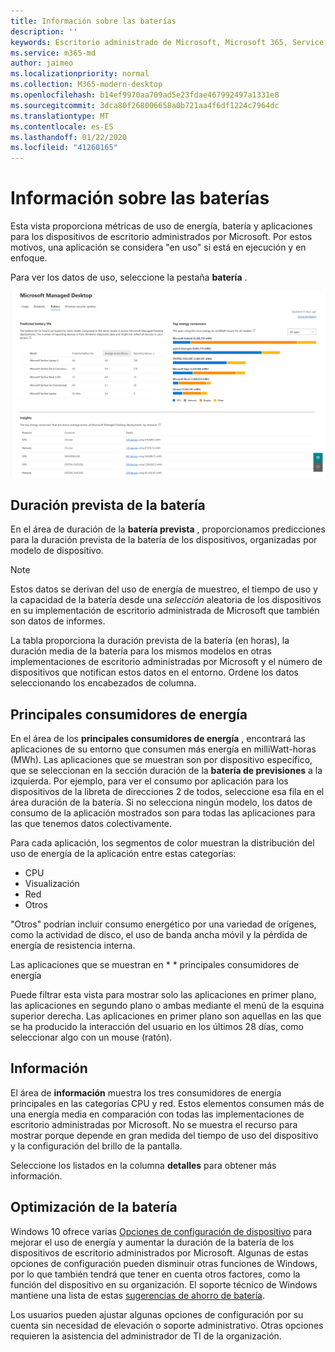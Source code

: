 ```yaml
---
title: Información sobre las baterías
description: ''
keywords: Escritorio administrado de Microsoft, Microsoft 365, Service, Documentation
ms.service: m365-md
author: jaimeo
ms.localizationpriority: normal
ms.collection: M365-modern-desktop
ms.openlocfilehash: b14ef9970aa709ad5e23fdae467992497a1331e8
ms.sourcegitcommit: 3dca80f268006658a0b721aa4f6df1224c7964dc
ms.translationtype: MT
ms.contentlocale: es-ES
ms.lasthandoff: 01/22/2020
ms.locfileid: "41260165"
---
```

# <a name="battery-insights"></a>Información sobre las baterías
Esta vista proporciona métricas de uso de energía, batería y aplicaciones para los dispositivos de escritorio administrados por Microsoft. Por estos motivos, una aplicación se considera "en uso" si está en ejecución y en enfoque.

Para ver los datos de uso, seleccione la pestaña **batería** .

![Panel batería: duración prevista de la batería por modelo de dispositivo en la parte superior izquierda y los principales consumidores de energía (por aplicación) en la parte superior derecha y en la tabla información en la parte inferior. Vínculo de documentación en la esquina superior derecha.](images/insights_battery.png)

## <a name="predicted-battery-life"></a>Duración prevista de la batería

En el área de duración de la **batería prevista** , proporcionamos predicciones para la duración prevista de la batería de los dispositivos, organizadas por modelo de dispositivo.

> [!NOTE]
> Estos datos se derivan del uso de energía de muestreo, el tiempo de uso y la capacidad de la batería desde una <em>selección</em> aleatoria de los dispositivos en su implementación de escritorio administrada de Microsoft que también son datos de informes.

La tabla proporciona la duración prevista de la batería (en horas), la duración media de la batería para los mismos modelos en otras implementaciones de escritorio administradas por Microsoft y el número de dispositivos que notifican estos datos en el entorno. Ordene los datos seleccionando los encabezados de columna.



## <a name="top-energy-consumers"></a>Principales consumidores de energía

En el área de los **principales consumidores de energía** , encontrará las aplicaciones de su entorno que consumen más energía en milliWatt-horas (MWh). Las aplicaciones que se muestran son por dispositivo específico, que se seleccionan en la sección duración de la **batería de previsiones** a la izquierda. Por ejemplo, para ver el consumo por aplicación para los dispositivos de la libreta de direcciones 2 de todos, seleccione esa fila en el área duración de la batería. Si no selecciona ningún modelo, los datos de consumo de la aplicación mostrados son para todas las aplicaciones para las que tenemos datos colectivamente.

 Para cada aplicación, los segmentos de color muestran la distribución del uso de energía de la aplicación entre estas categorías:

- CPU
- Visualización
- Red
- Otros

"Otros" podrían incluir consumo energético por una variedad de orígenes, como la actividad de disco, el uso de banda ancha móvil y la pérdida de energía de resistencia interna. 

Las aplicaciones que se muestran en * * principales consumidores de energía

Puede filtrar esta vista para mostrar solo las aplicaciones en primer plano, las aplicaciones en segundo plano o ambas mediante el menú de la esquina superior derecha. Las aplicaciones en primer plano son aquellas en las que se ha producido la interacción del usuario en los últimos 28 días, como seleccionar algo con un mouse (ratón).

## <a name="insights"></a>Información

El área de **información** muestra los tres consumidores de energía principales en las categorías CPU y red. Estos elementos consumen más de una energía media en comparación con todas las implementaciones de escritorio administradas por Microsoft. No se muestra el recurso para mostrar porque depende en gran medida del tiempo de uso del dispositivo y la configuración del brillo de la pantalla. 

Seleccione los listados en la columna **detalles** para obtener más información.

## <a name="battery-optimization"></a>Optimización de la batería

Windows 10 ofrece varias [Opciones de configuración de dispositivo](https://support.microsoft.com/help/20443/windows-10-battery-saving-tips) para mejorar el uso de energía y aumentar la duración de la batería de los dispositivos de escritorio administrados por Microsoft. Algunas de estas opciones de configuración pueden disminuir otras funciones de Windows, por lo que también tendrá que tener en cuenta otros factores, como la función del dispositivo en su organización. El soporte técnico de Windows mantiene una lista de estas [sugerencias de ahorro de batería](https://support.microsoft.com/help/20443/windows-10-battery-saving-tips).

Los usuarios pueden ajustar algunas opciones de configuración por su cuenta sin necesidad de elevación o soporte administrativo. Otras opciones requieren la asistencia del administrador de TI de la organización.
